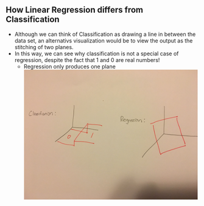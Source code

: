 
## How Linear Regression differs from Classification
* Although we can think of Classification as drawing a line in between the data set, an alternativs visualization would be to view the output as the stitching of two planes. 
* In this way, we can see why classification is not a special case of regression, despite the fact that 1 and 0 are real numbers! 
	* Regression only produces one plane
![reg-class](regression-classification.jpeg)
